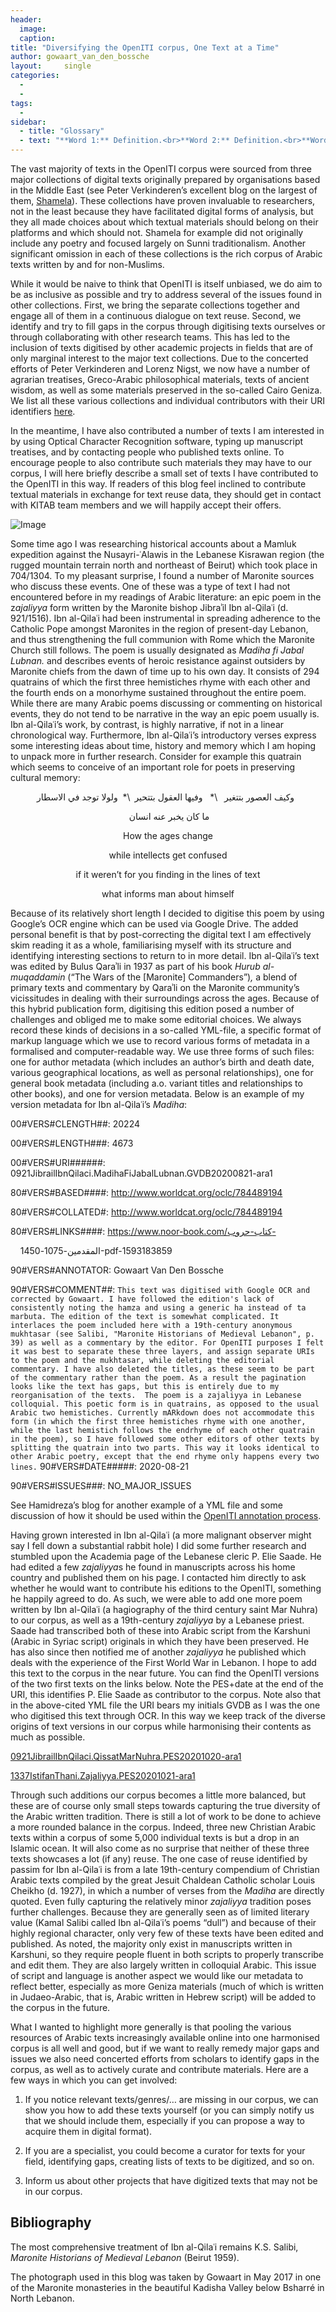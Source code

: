 ```yaml
---
header:
  image: 
  caption: 
title: "Diversifying the OpenITI corpus, One Text at a Time"			
author: gowaart_van_den_bossche		
layout:		single
categories:
  - 
  - 
tags:
  - 
sidebar:
  - title: "Glossary"
  - text: "**Word 1:** Definition.<br>**Word 2:** Definition.<br>**Word 3:** Definition" 
---
```


The vast majority of texts in the OpenITI corpus were sourced from three major collections of digital texts originally prepared by organisations based in the Middle East (see Peter Verkinderen’s excellent blog on the largest of them, [Shamela](http://kitab-project.org/2020/12/03/al-maktaba-al-shamila-a-short-history/)). These collections have proven invaluable to researchers, not in the least because they have facilitated digital forms of analysis, but they all made choices about which textual materials should belong on their platforms and which should not. Shamela for example did not originally include any poetry and focused largely on Sunni traditionalism. Another significant omission in each of these collections is the rich corpus of Arabic texts written by and for non-Muslims.  

  

While it would be naive to think that OpenITI is itself unbiased, we do aim to be as inclusive as possible and try to address several of the issues found in other collections. First, we bring the separate collections together and engage all of them in a continuous dialogue on text reuse. Second, we identify and try to fill gaps in the corpus through digitising texts ourselves or through collaborating with other research teams. This has led to the inclusion of texts digitised by other academic projects in fields that are of only marginal interest to the major text collections. Due to the concerted efforts of Peter Verkinderen and Lorenz Nigst, we now have a number of agrarian treatises, Greco-Arabic philosophical materials, texts of ancient wisdom, as well as some materials preserved in the so-called Cairo Geniza. We list all these various collections and individual contributors with their URI identifiers [here](https://github.com/OpenITI/Annotation).  

  

In the meantime, I have also contributed a number of texts I am interested in by using Optical Character Recognition software, typing up manuscript treatises, and by contacting people who published texts online. To encourage people to also contribute such materials they may have to our corpus, I will here briefly describe a small set of texts I have contributed to the OpenITI in this way. If readers of this blog feel inclined to contribute textual materials in exchange for text reuse data, they should get in contact with KITAB team members and we will happily accept their offers.  

  







![Image](/images/old_posts/Gowaart-Blog-pic-1024x768.jpg)







Some time ago I was researching historical accounts about a Mamluk expedition against the Nusayri-ʿAlawis in the Lebanese Kisrawan region (the rugged mountain terrain north and northeast of Beirut) which took place in 704/1304. To my pleasant surprise, I found a number of Maronite sources who discuss these events. One of these was a type of text I had not encountered before in my readings of Arabic literature: an epic poem in the z*ajaliyya* form written by the Maronite bishop Jibraʾil Ibn al-Qilaʿi (d. 921/1516). Ibn al-Qilaʿi had been instrumental in spreading adherence to the Catholic Pope amongst Maronites in the region of present-day Lebanon, and thus strengthening the full communion with Rome which the Maronite Church still follows. The poem is usually designated as *Madiha fi Jabal Lubnan.* and describes events of heroic resistance against outsiders by Maronite chiefs from the dawn of time up to his own day. It consists of 294 quatrains of which the first three hemistiches rhyme with each other and the fourth ends on a monorhyme sustained throughout the entire poem. While there are many Arabic poems discussing or commenting on historical events, they do not tend to be narrative in the way an epic poem usually is. Ibn al-Qilaʿi’s work, by contrast, is highly narrative, if not in a linear chronological way. Furthermore, Ibn al-Qilaʿi’s introductory verses express some interesting ideas about time, history and memory which I am hoping to unpack more in further research. Consider for example this quatrain which seems to conceive of an important role for poets in preserving cultural memory:  

  


<p align="center">
وكيف العصور بتتغير   \*   وفيها العقول بتتحير  \*  ولولا توجد في الاسطار  
</p>

<p align="center">
 ما كان يخبر عنه انسان
</p>

<p align="center">
How the ages change
</p>

<p align="center">
while intellects get confused
</p>

<p align="center">
if it weren’t for you finding in the lines of text
</p>

<p align="center">
what informs man about himself


</p>
  

Because of its relatively short length I decided to digitise this poem by using Google’s OCR engine which can be used via Google Drive. The added personal benefit is that by post-correcting the digital text I am effectively skim reading it as a whole, familiarising myself with its structure and identifying interesting sections to return to in more detail. Ibn al-Qilaʿi’s text was edited by Bulus Qaraʾli in 1937 as part of his book *Hurub al-muqaddamin* (“The Wars of the \[Maronite\] Commanders”)*,* a blend of primary texts and commentary by Qaraʾli on the Maronite community’s vicissitudes in dealing with their surroundings across the ages. Because of this hybrid publication form, digitising this edition posed a number of challenges and obliged me to make some editorial choices. We always record these kinds of decisions in a so-called YML-file, a specific format of markup language which we use to record various forms of metadata in a formalised and computer-readable way. We use three forms of such files: one for author metadata (which includes an author’s birth and death date, various geographical locations, as well as personal relationships), one for general book metadata (including a.o. variant titles and relationships to other books), and one for version metadata. Below is an example of my version metadata for Ibn al-Qilaʿi’s *Madiha*:   

  

00\#VERS\#CLENGTH\#\#: 20224  

00\#VERS\#LENGTH\#\#\#: 4673  

00\#VERS\#URI\#\#\#\#\#\#: 0921JibrailIbnQilaci.MadihaFiJabalLubnan.GVDB20200821-ara1  

80\#VERS\#BASED\#\#\#\#: http://www.worldcat.org/oclc/784489194  

80\#VERS\#COLLATED\#: http://www.worldcat.org/oclc/784489194  

80\#VERS\#LINKS\#\#\#\#: https://www.noor-book.com/كتاب-حروب-  

    المقدمين-1075-1450-pdf-1593183859  

90\#VERS\#ANNOTATOR: Gowaart Van Den Bossche  

90\#VERS\#COMMENT\#\#: `This text was digitised with Google OCR and corrected by Gowaart. I have followed the edition's lack of consistently noting the hamza and using a generic ha instead of ta marbuta. The edition of the text is somewhat complicated. It interlaces the poem included here with a 19th-century anonymous mukhtasar (see Salibi, "Maronite Historians of Medieval Lebanon", p. 39) as well as a commentary by the editor. For OpenITI purposes I felt it was best to separate these three layers, and assign separate URIs to the poem and the mukhtasar, while deleting the editorial commentary. I have also deleted the titles, as these seem to be part of the commentary rather than the poem. As a result the pagination looks like the text has gaps, but this is entirely due to my reorganisation of the texts.  The poem is a zajaliyya in Lebanese colloquial. This poetic form is in quatrains, as opposed to the usual Arabic two hemistiches. Currently mARkdown does not accommodate this form (in which the first three hemistiches rhyme with one another, while the last hemistich follows the endrhyme of each other quatrain in the poem), so I have followed some other editors of other texts by splitting the quatrain into two parts. This way it looks identical to other Arabic poetry, except that the end rhyme only happens every two lines.` 90\#VERS\#DATE\#\#\#\#\#: 2020-08-21  

90\#VERS\#ISSUES\#\#\#: NO\_MAJOR\_ISSUES  

  

See Hamidreza’s blog for another example of a YML file and some discussion of how it should be used within the [OpenITI annotation process](http://kitab-project.org/2020/06/12/tagging-the-structure-of-texts-in-the-openiti-corpus/).   

  

Having grown interested in Ibn al-Qilaʿi (a more malignant observer might say I fell down a substantial rabbit hole) I did some further research and stumbled upon the Academia page of the Lebanese cleric P. Elie Saade. He had edited a few *zajaliyya*s he found in manuscripts across his home country and published them on his page. I contacted him directly to ask whether he would want to contribute his editions to the OpenITI, something he happily agreed to do. As such, we were able to add one more poem written by Ibn al-Qilaʿi (a hagiography of the third century saint Mar Nuhra) to our corpus, as well as a 19th-century *zajaliyya* by a Lebanese priest. Saade had transcribed both of these into Arabic script from the Karshuni (Arabic in Syriac script) originals in which they have been preserved. He has also since then notified me of another *zajaliyya* he published which deals with the experience of the First World War in Lebanon. I hope to add this text to the corpus in the near future. You can find the OpenITI versions of the two first texts on the links below. Note the PES+date at the end of the URI, this identifies P. Elie Saade as contributor to the corpus. Note also that in the above-cited YML file the URI bears my initials GVDB as I was the one who digitised this text through OCR. In this way we keep track of the diverse origins of text versions in our corpus while harmonising their contents as much as possible.   

  

[0921JibrailIbnQilaci.QissatMarNuhra.PES20201020-ara1](https://github.com/OpenITI/0925AH/tree/master/data/0921JibrailIbnQilaci/0921JibrailIbnQilaci.QissatMarNuhra)  

[1337IstifanThani.Zajaliyya.PES20201021-ara1](https://github.com/OpenITI/1350AH/tree/master/data/1337IstifanThani/1337IstifanThani.Zajaliyya)  

  

Through such additions our corpus becomes a little more balanced, but these are of course only small steps towards capturing the true diversity of the Arabic written tradition. There is still a lot of work to be done to achieve a more rounded balance in the corpus. Indeed, three new Christian Arabic texts within a corpus of some 5,000 individual texts is but a drop in an Islamic ocean. It will also come as no surprise that neither of these three texts showcases a lot (if any) reuse. The one case of reuse identified by passim for Ibn al-Qilaʿi is from a late 19th-century compendium of Christian Arabic texts compiled by the great Jesuit Chaldean Catholic scholar Louis Cheikho (d. 1927), in which a number of verses from the *Madiha* are directly quoted. Even fully capturing the relatively minor *zajaliyya* tradition poses further challenges. Because they are generally seen as of limited literary value (Kamal Salibi called Ibn al-Qilaʿi’s poems “dull”) and because of their highly regional character, only very few of these texts have been edited and published. As noted, the majority only exist in manuscripts written in Karshuni, so they require people fluent in both scripts to properly transcribe and edit them. They are also largely written in colloquial Arabic. This issue of script and language is another aspect we would like our metadata to reflect better, especially as more Geniza materials (much of which is written in Judaeo-Arabic, that is, Arabic written in Hebrew script) will be added to the corpus in the future.   

  

What I wanted to highlight more generally is that pooling the various resources of Arabic texts increasingly available online into one harmonised corpus is all well and good, but if we want to really remedy major gaps and issues we also need concerted efforts from scholars to identify gaps in the corpus, as well as to actively curate and contribute materials. Here are a few ways in which you can get involved:  

  

1. If you notice relevant texts/genres/… are missing in our corpus, we can show you how to add these texts yourself (or you can simply notify us that we should include them, especially if you can propose a way to acquire them in digital format).  

  

2. If you are a specialist, you could become a curator for texts for your field, identifying gaps, creating lists of texts to be digitized, and so on.  

  

3. Inform us about other projects that have digitized texts that may not be in our corpus.  

  

## **Bibliography**  

  

The most comprehensive treatment of Ibn al-Qilaʿi remains K.S. Salibi, *Maronite Historians of Medieval Lebanon* (Beirut 1959).  

  

The photograph used in this blog was taken by Gowaart in May 2017 in one of the Maronite monasteries in the beautiful Kadisha Valley below Bsharré in North Lebanon.

